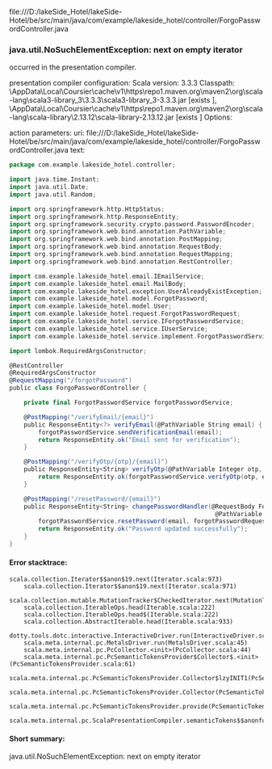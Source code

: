 file:///D:/lakeSide_Hotel/lakeSide-Hotel/be/src/main/java/com/example/lakeside_hotel/controller/ForgoPasswordController.java
### java.util.NoSuchElementException: next on empty iterator

occurred in the presentation compiler.

presentation compiler configuration:
Scala version: 3.3.3
Classpath:
<HOME>\AppData\Local\Coursier\cache\v1\https\repo1.maven.org\maven2\org\scala-lang\scala3-library_3\3.3.3\scala3-library_3-3.3.3.jar [exists ], <HOME>\AppData\Local\Coursier\cache\v1\https\repo1.maven.org\maven2\org\scala-lang\scala-library\2.13.12\scala-library-2.13.12.jar [exists ]
Options:



action parameters:
uri: file:///D:/lakeSide_Hotel/lakeSide-Hotel/be/src/main/java/com/example/lakeside_hotel/controller/ForgoPasswordController.java
text:
```scala
package com.example.lakeside_hotel.controller;

import java.time.Instant;
import java.util.Date;
import java.util.Random;

import org.springframework.http.HttpStatus;
import org.springframework.http.ResponseEntity;
import org.springframework.security.crypto.password.PasswordEncoder;
import org.springframework.web.bind.annotation.PathVariable;
import org.springframework.web.bind.annotation.PostMapping;
import org.springframework.web.bind.annotation.RequestBody;
import org.springframework.web.bind.annotation.RequestMapping;
import org.springframework.web.bind.annotation.RestController;

import com.example.lakeside_hotel.email.IEmailService;
import com.example.lakeside_hotel.email.MailBody;
import com.example.lakeside_hotel.exception.UserAlreadyExistException;
import com.example.lakeside_hotel.model.ForgotPassword;
import com.example.lakeside_hotel.model.User;
import com.example.lakeside_hotel.request.ForgotPasswordRequest;
import com.example.lakeside_hotel.service.IForgotPasswordService;
import com.example.lakeside_hotel.service.IUserService;
import com.example.lakeside_hotel.service.implement.ForgotPasswordService;

import lombok.RequiredArgsConstructor;

@RestController
@RequiredArgsConstructor
@RequestMapping("/forgotPassword")
public class ForgoPasswordController {

    private final ForgotPasswordService forgotPasswordService;

    @PostMapping("/verifyEmail/{email}")
    public ResponseEntity<?> verifyEmail(@PathVariable String email) {
        forgotPasswordService.sendVerificationEmail(email);
        return ResponseEntity.ok("Email sent for verification");
    }

    @PostMapping("/verifyOtp/{otp}/{email}")
    public ResponseEntity<String> verifyOtp(@PathVariable Integer otp, @PathVariable String email) {
        return ResponseEntity.ok(forgotPasswordService.verifyOtp(otp, email));
    }

    @PostMapping("/resetPassword/{email}")
    public ResponseEntity<String> changePasswordHandler(@RequestBody ForgotPasswordRequest forgotPasswordRequest,
                                                         @PathVariable String email) {
        forgotPasswordService.resetPassword(email, forgotPasswordRequest.getNewPassword(), forgotPasswordRequest.getConfirmPassword());
        return ResponseEntity.ok("Password updated successfully");
    }
}

```



#### Error stacktrace:

```
scala.collection.Iterator$$anon$19.next(Iterator.scala:973)
	scala.collection.Iterator$$anon$19.next(Iterator.scala:971)
	scala.collection.mutable.MutationTracker$CheckedIterator.next(MutationTracker.scala:76)
	scala.collection.IterableOps.head(Iterable.scala:222)
	scala.collection.IterableOps.head$(Iterable.scala:222)
	scala.collection.AbstractIterable.head(Iterable.scala:933)
	dotty.tools.dotc.interactive.InteractiveDriver.run(InteractiveDriver.scala:168)
	scala.meta.internal.pc.MetalsDriver.run(MetalsDriver.scala:45)
	scala.meta.internal.pc.PcCollector.<init>(PcCollector.scala:44)
	scala.meta.internal.pc.PcSemanticTokensProvider$Collector$.<init>(PcSemanticTokensProvider.scala:61)
	scala.meta.internal.pc.PcSemanticTokensProvider.Collector$lzyINIT1(PcSemanticTokensProvider.scala:61)
	scala.meta.internal.pc.PcSemanticTokensProvider.Collector(PcSemanticTokensProvider.scala:61)
	scala.meta.internal.pc.PcSemanticTokensProvider.provide(PcSemanticTokensProvider.scala:90)
	scala.meta.internal.pc.ScalaPresentationCompiler.semanticTokens$$anonfun$1(ScalaPresentationCompiler.scala:110)
```
#### Short summary: 

java.util.NoSuchElementException: next on empty iterator